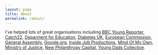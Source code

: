 ```yaml
---
layout: page
title: About
permalink: /about/
---
```


I've helped lots of great organisations including [BBC Young Reporter](https://www.bbc.co.uk/news/education-46131593), [Catch22](https://www.catch-22.org.uk/), [Deparment for Education](https://www.gov.uk/government/organisations/department-for-education), [Diabetes UK](https://www.diabetes.org.uk/), [European Commission](https://ec.europa.eu/commission/index_en), [General Assembly](https://generalassemb.ly/), [Google.org](https://www.google.org/), [Inside Job Productions](https://www.insidejobproductions.co.uk/), [Mind Of My Own](https://mindofmyown.org.uk/), [Ministry of Justice](https://www.gov.uk/government/organisations/ministry-of-justice), [New Philanthropy Capital](https://www.thinknpc.org/), [Young Dads Collective](https://www.familyandchildcaretrust.org/young-dads-collective). 

